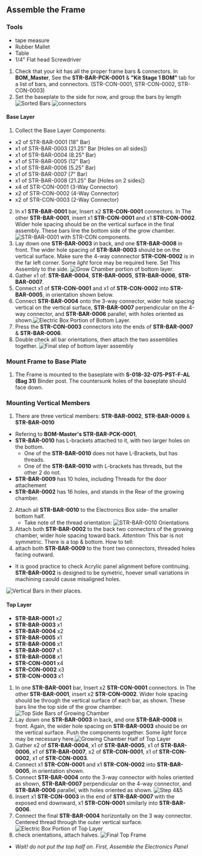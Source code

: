 <!-- TODO: Indicate significance of threading -->
<!-- TODO: Identify chirarity and parts, the things that were confusing. -->
## Assemble the Frame
### Tools
 - tape measure
 - Rubber Mallet
 - Table
 - 1/4" Flat head Screwdriver

 1. Check that your kit has all the proper frame bars & connectors. In **BOM_Master**, See the **STR-BAR-PCK-0001** & **"Kit Stage 1 BOM"** tab for a list of bars, and connectors. (STR-CON-0001, STR-CON-0002, STR-CON-0003)
 2.  Set the baseplate to the side for now, and group the bars by length
![Sorted Bars](Photos/Frame_Build_Photos/parts_1.jpg) ![connectors](Photos/Frame_Build_Photos/parts_2.jpg)

#### Base Layer

1. Collect the Base Layer Components:
  * x2 of STR-BAR-0001 	(18" 	Bar)
  * x1 of STR-BAR-0003 	(21.25" Bar [Holes on all sides])
  * x1 of STR-BAR-0004	(8.25" 	Bar)
  * x1 of STR-BAR-0005	(12"	Bar)
  * x1 of STR-BAR-0006	(5.25"	Bar)
  * x1 of STR-BAR-0007	(7"		Bar)
  * x1 of STR-BAR-0008	(21.25"	Bar [Holes on 2 sides])
  * x4 of STR-CON-0001 	(3-Way Connector)
  * x2 of STR-CON-0002 	(4-Way Connector)
  * x2 of STR-CON-0003 	(2-Way Connector)

2. In x1 **STR-BAR-0001** bar, Insert x2 **STR-CON-0001** connectors. In The other **STR-BAR-0001**, insert x1 **STR-CON-0001** and x1 **STR-CON-0002**. Wider hole spacing should be on the vertical surface in the final assembly. These bars line the bottom side of the grow chamber. ![STR-BAR-0001 with STR-CON components.](Photos/Frame_Build_Photos/bottom_layer_1.jpg)
3. Lay down one **STR-BAR-0003** in back, and one **STR-BAR-0008** in front. The wider hole spacing of **STR-BAR-0003** should be on the vertical surface. Make sure the 4-way connnector **STR-CON-0002** is in the far left corner. Some *light* force may be required here. Set This Assembly to the side. ![Grow Chamber portion of bottom layer.](Photos/Frame_Build_Photos/bottom_layer_half_1.jpg)
4. Gather x1 of: **STR-BAR-0004**, **STR-BAR-0005**, **STR-BAR-0006**, **STR-BAR-0007**.
5. Connect x1 of **STR-CON-0001**  and x1 of **STR-CON-0002** into **STR-BAR-0005**, in orientation shown below.
6. Connect **STR-BAR-0004** onto the 3-way connector, wider hole spacing vertical on the vertical surface, **STR-BAR-0007** perpendicular on the 4-way connector, and **STR-BAR-0006** parallel, with holes oriented as shown.![Electric Box Portion of Bottom Layer.](Photos/Frame_Build_Photos/bottom_layer_4.jpg)
7. Press the **STR-CON-0003** connectors into the ends of **STR-BAR-0007** & **STR-BAR-0006**.
8. Double check all bar orientations, then attach the two assemblies together. ![Final step of bottom layer assembly](Photos/Frame_Build_Photos/bottom_layer_6.jpg)

### Mount Frame to Base Plate
1. The Frame is mounted to the baseplate with **S-018-32-075-PST-F-AL (Bag 31)** Binder post. The countersunk holes of the baseplate should face down.

### Mounting Vertical Members
1. There are three vertical members: **STR-BAR-0002**, **STR-BAR-0009** & **STR-BAR-0010**
  * Refering to **BOM-Master's STR-BAR-PCK-0001**,
  * **STR-BAR-0010** has L-brackets attached to it, with two larger holes on the bottom.
  	* One of the **STR-BAR-0010** does not have L-Brackets, but has threads.
  	* One of the **STR-BAR-0010** with L-brackets has threads, but the other 2 do not.
  * **STR-BAR-0009** has 10 holes, including Threads for the door attachement
  * **STR-BAR-0002** has 16 holes, and stands in the Rear of the growing chamber.
2. Attach all **STR-BAR-0010** to the Electronics Box side- the smaller bottom half.
	* Take note of the thread orientation: ![**STR-BAR-0010** Orientations](Photos/Frame_Build_Photos/Verticals/vert_2.jpg) <!-- TODO: Rotate image -->
3. Attach both **STR-BAR-0002** to the back two connectors of the growing chamber, wider hole spacing toward back. *Attention:* This bar is not symmetric. There is a top & bottom. How to tell: <!-- TODO: HOW TO TELL -->
4. attach both **STR-BAR-0009** to the front two connectors, threaded holes facing outward.
 * It is good practice to check Acrylic panel alignment before continuing. **STR-BAR-0002** is designed to be symetric, hoever small variations in machining caould cause misaligned holes.

![Vertical Bars in their places.](Photos/Frame_Build_Photos/Verticals/vert_16.jpg)

#### Top Layer

- **STR-BAR-0001** x2
- **STR-BAR-0003** x1
- **STR-BAR-0004** x2
- **STR-BAR-0005** x1
- **STR-BAR-0006** x1
- **STR-BAR-0007** x1
- **STR-BAR-0008** x1
- **STR-CON-0001** x4
- **STR-CON-0002** x3
- **STR-CON-0003** x1

1. In one **STR-BAR-0001** bar, Insert x2 **STR-CON-0001** connectors. In The other **STR-BAR-0001**, insert x2 **STR-CON-0002**. Wider hole spacing should be through the vertical surface of each bar, as shown. These bars line the top side of the grow chamber.![Top Side Bars of Growing Chamber](Photos/Frame_Build_Photos/top_layer_1.jpg)
1. Lay down one **STR-BAR-0003** in back, and one **STR-BAR-0008** in front. Again, the wider hole spacing on **STR-BAR-0003** should be on the vertical surface. Push the components together. Some *light* force may be necessary here.![Growing Chamber Half of Top Layer](Photos/Frame_Build_Photos/top_layer_13.jpg)
1. Gather x2 of **STR-BAR-0004**, x1 of **STR-BAR-0005**, x1 of **STR-BAR-0006**, x1 of **STR-BAR-0007**, x2 of **STR-CON-0001**, x1 of **STR-CON-0002**, x1 of **STR-CON-0003**.
1. Connect x1 **STR-CON-0001**  and x1 **STR-CON-0002** into **STR-BAR-0005**, in orientation shown.
1. Connect **STR-BAR-0004** onto the 3-way connector with holes oriented as shown, **STR-BAR-0007** perpendicular on the 4-way connector, and **STR-BAR-0006** parallel, with holes oriented as shown. ![Step 4&5](Photos/Frame_Build_Photos/top_layer_4.jpg)
1. Insert x1 **STR-CON-0003** in the end of **STR-BAR-0007** with the exposed end downward, x1 **STR-CON-0001** similarly into **STR-BAR-0006**.
1. Connect the final **STR-BAR-0004** horizontally on the 3 way connector. Centered thread through the outer vertical surface.![Electric Box Portion of Top Layer](Photos/Frame_Build_Photos/top_layer_8.jpg)
1. check orientations, attach halves.
![Final Top Frame](Photos/Frame_Build_Photos/top_layer_9.jpg)
* *Wait! do not put the top half on. First, Assemble the Electronics Panel*
